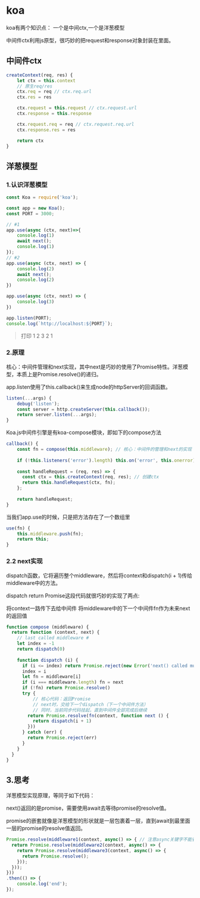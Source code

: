 # koa 

koa有两个知识点： 一个是中间ctx,一个是洋葱模型

中间件ctx利用js原型，很巧妙的把request和response对象封装在里面。

## 中间件ctx

```javascript
createContext(req, res) {
    let ctx = this.context
    // 原生req/res
    ctx.req = req // ctx.req.url
    ctx.res = res

    ctx.request = this.request // ctx.request.url
    ctx.response = this.response

    ctx.request.req = req // ctx.request.req.url
    ctx.response.res = res

    return ctx
}
```
## 洋葱模型

### 1.认识洋葱模型

```javascript
const Koa = require('koa');

const app = new Koa();
const PORT = 3000;

// #1
app.use(async (ctx, next)=>{
    console.log(1)
    await next();
    console.log(1)
});
// #2
app.use(async (ctx, next) => {
    console.log(2)
    await next();
    console.log(2)
})

app.use(async (ctx, next) => {
    console.log(3)
})

app.listen(PORT);
console.log(`http://localhost:${PORT}`);
```
> 打印 1 2 3 2 1 

### 2.原理

核心：中间件管理和next实现，其中next是巧妙的使用了Promise特性。洋葱模型，本质上是Promise.resolve()的递归。

app.listen使用了this.callback()来生成node的httpServer的回调函数。

```javascript
listen(...args) {
    debug('listen');
    const server = http.createServer(this.callback());
    return server.listen(...args);
}

```
Koa.js中间件引擎是有koa-compose模块，即如下的compose方法
```javascript
callback() {
    const fn = compose(this.middleware); // 核心：中间件的管理和next的实现
    
    if (!this.listeners('error').length) this.on('error', this.onerror);
    
    const handleRequest = (req, res) => {
      const ctx = this.createContext(req, res); // 创建ctx
      return this.handleRequest(ctx, fn);
    };
    
    return handleRequest;
}

```
当我们app.use的时候，只是把方法存在了一个数组里
```javascript
use(fn) {
    this.middleware.push(fn);
    return this;
}

```

### 2.2 next实现
dispatch函数，它将遍历整个middleware，然后将context和dispatch(i + 1)传给middleware中的方法。

dispatch return Promise这段代码就很巧妙的实现了两点:

将context一路传下去给中间件
将middleware中的下一个中间件fn作为未来next的返回值
```javascript
function compose (middleware) {
  return function (context, next) {
    // last called middleware #
    let index = -1
    return dispatch(0)
    
    function dispatch (i) {
      if (i <= index) return Promise.reject(new Error('next() called multiple times'))
      index = i
      let fn = middleware[i]
      if (i === middleware.length) fn = next
      if (!fn) return Promise.resolve()
      try {
          // 核心代码：返回Promise
          // next时，交给下一个dispatch（下一个中间件方法）
          // 同时，当前同步代码挂起，直到中间件全部完成后继续
        return Promise.resolve(fn(context, function next () {
          return dispatch(i + 1)
        }))
      } catch (err) {
        return Promise.reject(err)
      }
    }
  }
}
```

## 3.思考

洋葱模型实现原理，等同于如下代码：

next()返回的是promise，需要使用await去等待promise的resolve值。

promise的嵌套就像是洋葱模型的形状就是一层包裹着一层，直到await到最里面一层的promise的resolve值返回。

```javascript
Promise.resolve(middleware1(context, async() => { // 注意async关键字不能省略
  return Promise.resolve(middleware2(context, async() => {
    return Promise.resolve(middleware3(context, async() => {
      return Promise.resolve();
    }));
  }));
}))
.then(() => {
    console.log('end');
});


```